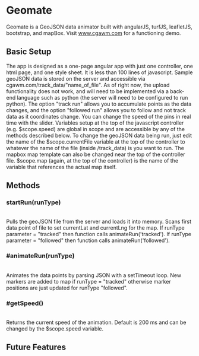 # Geomate
Geomate is a GeoJSON data animator built with angularJS, turfJS, leafletJS, bootstrap, and mapBox.
Visit www.cgawm.com for a functioning demo.

## Basic Setup
The app is designed as a one-page angular app with just one controller, one html page, and one style sheet. It is less than 100 lines of javascript. Sample geoJSON data is stored on the server and accessible via cgawm.com/track_data/"name_of_file". As of right now, the upload functionality does not work, and will need to be implemented via a back-end language such as python (the server will need to be configured to run python). The option "track run"
allows you to accumulate points as the data changes, and the option "followed run" allows you to follow and not track data as it coordinates change.
You can change the speed of the pins in real time with the slider. Variables setup at the top of the javascript controller (e.g. $scope.speed) are global in scope and are accessible by any of the methods described below. To change the geoJSON data being run, just edit the name of the $scope.currentFile variable at the top of the controller to whatever the name of the file (inside /track_data) is you want to run. The mapbox map template can also be changed near the top of the controller file. $scope.map (again, at the top of the controller) is the name of the variable that references the actual map itself.

## Methods

### startRun(runType)
<br />
Pulls the geoJSON file from the server and loads it into memory. Scans first data point of file to set currentLat and currentLng for the map. If runType parameter = "tracked" then function calls animateRun('tracked'). If runType parameter = "followed" then function calls animateRun('followed').

### #animateRun(runType)
<br />
Animates the data points by parsing JSON with a setTimeout loop. New markers are added to map if runType = "tracked" otherwise marker positions are just updated for runType "followed".

### #getSpeed()
<br />
Returns the current speed of the animation. Default is 200 ms and can be changed by the $scope.speed variable.


## Future Features

